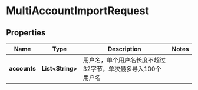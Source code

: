 

# MultiAccountImportRequest


## Properties

| Name | Type | Description | Notes |
|------------ | ------------- | ------------- | -------------|
|**accounts** | **List&lt;String&gt;** | 用户名，单个用户名长度不超过32字节，单次最多导入100个用户名 |  |



